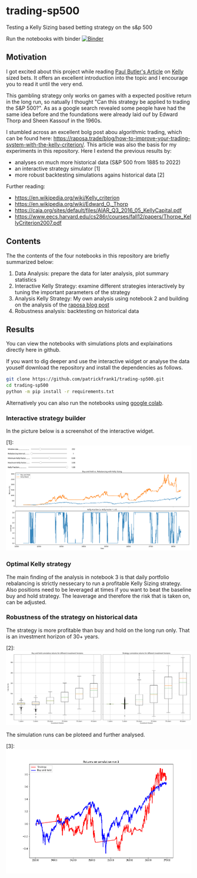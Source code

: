 # trading-sp500

Testing a Kelly Sizing based betting strategy on the s&amp;p 500

Run the notebooks with binder [![Binder](https://mybinder.org/badge_logo.svg)](https://mybinder.org/v2/gh/patrickfrank1/trading-sp500/main)


## Motivation

I got excited about this project while reading [Paul Butler's Article](https://explore.paulbutler.org/bet/) on [Kelly](https://en.wikipedia.org/wiki/Kelly_criterion) sized bets. It offers an excellent introduction into the topic and I encourage you to read it until the very end.

This gambling strategy only works on games with a expected positive return in the long run, so natually I thought "Can this strategy be applied to trading the S&P 500?". As as a google search revealed some people have had the same idea before and the foundations were already laid ouf by Edward Thorp and Sheen Kassouf in the 1960s.

I stumbled across an excellent bolg post abou algorithmic trading, which can be found here: https://raposa.trade/blog/how-to-improve-your-trading-system-with-the-kelly-criterion/. This article was also the basis for my experiments in this repository. Here I extend the previous results by:

- analyses on much more historical data (S&P 500 from 1885 to 2022)
- an interactive strategy simulator [1]
- more robust backtesting simulations agains historical data [2]

Further reading:
- https://en.wikipedia.org/wiki/Kelly_criterion
- https://en.wikipedia.org/wiki/Edward_O._Thorp
- https://caia.org/sites/default/files/AIAR_Q3_2016_05_KellyCapital.pdf
- https://www.eecs.harvard.edu/cs286r/courses/fall12/papers/Thorpe_KellyCriterion2007.pdf

## Contents

The the contents of the four notebooks in this repository are briefly summarized below:

1. Data Analysis: prepare the data for later analysis, plot summary statistics
2. Interactive Kelly Strategy: examine different strategies interactively by tuning the important parameters of the strategy
3. Analysis Kelly Strategy: My own analysis using notebook 2 and building on the analysis of the [raposa blog post](https://raposa.trade/blog/how-to-improve-your-trading-system-with-the-kelly-criterion/)
4. Robustness analysis: backtesting on historical data

## Results

You can view the notebooks with simulations plots and explainations directly here in github.

If you want to dig deeper and use the interactive widget or analyse the data youself download the repository  and install the dependencies as follows.

``` bash
git clone https://github.com/patrickfrank1/trading-sp500.git
cd trading-sp500
python -m pip install -r requirements.txt
```

Alternatively you can also run the notebooks using [google colab](https://colab.research.google.com/). 

### Interactive strategy builder

In the picture below is a screenshot of the interactive widget.

[1]: ![image](./plots/interactive_kelly_strategy.png "Interactive Kelly Strategy")

### Optimal Kelly strategy

The main finding of the analysis in notebook 3 is that daily portfolio rebalancing is strictly nessecary to run a profitable Kelly Sizing strategy. Also positions need to be leveraged at times if you want to beat the baseline buy and hold strategy. The leaverage and therefore the risk that is taken on, can be adjusted.

### Robustness of the strategy on historical data

The strategy is more profitable than buy and hold on the long run only. That is an investment horizon of 30+ years.

[2]: ![image](./plots/boxplot_cumulative_returns.png "This is a plot")

The simulation runs can be ploteed and further analysed.

[3]: ![gif](./plots/horizon_20y.gif "Animation of simulation runs")



